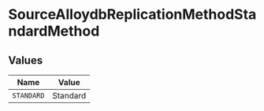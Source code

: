 # SourceAlloydbReplicationMethodStandardMethod


## Values

| Name       | Value      |
| ---------- | ---------- |
| `STANDARD` | Standard   |